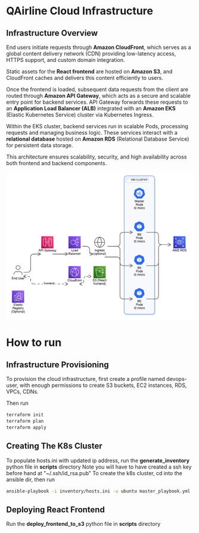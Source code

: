 
# QAirline Cloud Infrastructure

## Infrastructure Overview


End users initiate requests through **Amazon CloudFront**, which serves as a global content delivery network (CDN) providing low-latency access, HTTPS support, and custom domain integration.

Static assets for the **React frontend** are hosted on **Amazon S3**, and CloudFront caches and delivers this content efficiently to users.

Once the frontend is loaded, subsequent data requests from the client are routed through **Amazon API Gateway**, which acts as a secure and scalable entry point for backend services. API Gateway forwards these requests to an **Application Load Balancer (ALB)** integrated with an **Amazon EKS** (Elastic Kubernetes Service) cluster via Kubernetes Ingress.

Within the EKS cluster, backend services run in scalable Pods, processing requests and managing business logic. These services interact with a **relational database** hosted on **Amazon RDS** (Relational Database Service) for persistent data storage.

This architecture ensures scalability, security, and high availability across both frontend and backend components.

![](assets/cloud_infra.png)

# How to run


## Infrastructure Provisioning
To provision the cloud infrastructure, first create a profile named devops-user, with enough permissions to create S3 buckets, EC2 instances, RDS, VPCs, CDNs.

Then run 

```  bash
terraform init
terraform plan 
terraform apply
```

## Creating The K8s Cluster


To populate hosts.ini with updated ip address, run the **generate_inventory** python file in **scripts** directory
Note you will have to have created a ssh key before hand at "~/.ssh/id_rsa.pub"
To create the k8s cluster, cd into the ansible dir, then run

``` bash
ansible-playbook -i inventory/hosts.ini -u ubuntu master_playbook.yml
```

## Deploying React Frontend

Run the **deploy_frontend_to_s3** python file in **scripts** directory
